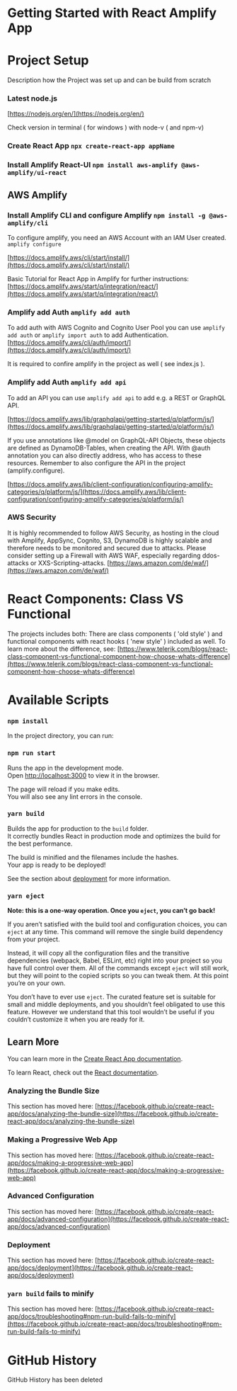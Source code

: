 # Getting Started with React Amplify App

# Project Setup
Description how the Project was set up and can be build from scratch

### Latest node.js
[https://nodejs.org/en/](https://nodejs.org/en/)

Check version in terminal ( for windows ) with node-v ( and npm-v)

### Create React App `npx create-react-app appName`

### Install Amplify React-UI `npm install aws-amplify @aws-amplify/ui-react`

## AWS Amplify

### Install Amplify CLI and configure Amplify `npm install -g @aws-amplify/cli`
To configure amplify, you need an AWS Account with an IAM User created.
`amplify configure`

[https://docs.amplify.aws/cli/start/install/](https://docs.amplify.aws/cli/start/install/)

Basic Tutorial for React App in Amplify for further instructions:
[https://docs.amplify.aws/start/q/integration/react/](https://docs.amplify.aws/start/q/integration/react/)

### Amplify add Auth `amplify add auth`
To add auth with AWS Cognito and Cognito User Pool you can use `amplify add auth` or `amplify import auth` to add Authentication.
[https://docs.amplify.aws/cli/auth/import/](https://docs.amplify.aws/cli/auth/import/)

It is required to confire amplify in the project as well ( see index.js ).

### Amplify add Auth `amplify add api`
To add an API you can use `amplify add api` to add e.g. a REST or GraphQL API.

[https://docs.amplify.aws/lib/graphqlapi/getting-started/q/platform/js/](https://docs.amplify.aws/lib/graphqlapi/getting-started/q/platform/js/)

If you use annotations like @model on GraphQL-API Objects, these objects are defined as DynamoDB-Tables, when creating the API. With @auth annotation you can also directly address, who has access to these resources. Remember to also configure the API in the project (amplify.configure).

[https://docs.amplify.aws/lib/client-configuration/configuring-amplify-categories/q/platform/js/](https://docs.amplify.aws/lib/client-configuration/configuring-amplify-categories/q/platform/js/)

### AWS Security

It is highly recommended to follow AWS Security, as hosting in the cloud with Amplify, AppSync, Cognito, S3, DynamoDB is highly scalable and therefore needs to be monitored and secured due to attacks. Please consider setting up a Firewall with AWS WAF, especially regarding ddos-attacks or XXS-Scripting-attacks.
[https://aws.amazon.com/de/waf/](https://aws.amazon.com/de/waf/)

# React Components: Class VS Functional

The projects includes both: There are class components ( 'old style' ) and functional components with react hooks ( 'new style' ) included as well.
To learn more about the difference, see:
[https://www.telerik.com/blogs/react-class-component-vs-functional-component-how-choose-whats-difference](https://www.telerik.com/blogs/react-class-component-vs-functional-component-how-choose-whats-difference)

# Available Scripts

### `npm install`

In the project directory, you can run:

### `npm run start`

Runs the app in the development mode.\
Open [http://localhost:3000](http://localhost:3000) to view it in the browser.

The page will reload if you make edits.\
You will also see any lint errors in the console.

### `yarn build`

Builds the app for production to the `build` folder.\
It correctly bundles React in production mode and optimizes the build for the best performance.

The build is minified and the filenames include the hashes.\
Your app is ready to be deployed!

See the section about [deployment](https://facebook.github.io/create-react-app/docs/deployment) for more information.

### `yarn eject`

**Note: this is a one-way operation. Once you `eject`, you can’t go back!**

If you aren’t satisfied with the build tool and configuration choices, you can `eject` at any time. This command will remove the single build dependency from your project.

Instead, it will copy all the configuration files and the transitive dependencies (webpack, Babel, ESLint, etc) right into your project so you have full control over them. All of the commands except `eject` will still work, but they will point to the copied scripts so you can tweak them. At this point you’re on your own.

You don’t have to ever use `eject`. The curated feature set is suitable for small and middle deployments, and you shouldn’t feel obligated to use this feature. However we understand that this tool wouldn’t be useful if you couldn’t customize it when you are ready for it.

## Learn More

You can learn more in the [Create React App documentation](https://facebook.github.io/create-react-app/docs/getting-started).

To learn React, check out the [React documentation](https://reactjs.org/).

### Analyzing the Bundle Size

This section has moved here: [https://facebook.github.io/create-react-app/docs/analyzing-the-bundle-size](https://facebook.github.io/create-react-app/docs/analyzing-the-bundle-size)

### Making a Progressive Web App

This section has moved here: [https://facebook.github.io/create-react-app/docs/making-a-progressive-web-app](https://facebook.github.io/create-react-app/docs/making-a-progressive-web-app)

### Advanced Configuration

This section has moved here: [https://facebook.github.io/create-react-app/docs/advanced-configuration](https://facebook.github.io/create-react-app/docs/advanced-configuration)

### Deployment

This section has moved here: [https://facebook.github.io/create-react-app/docs/deployment](https://facebook.github.io/create-react-app/docs/deployment)

### `yarn build` fails to minify

This section has moved here: [https://facebook.github.io/create-react-app/docs/troubleshooting#npm-run-build-fails-to-minify](https://facebook.github.io/create-react-app/docs/troubleshooting#npm-run-build-fails-to-minify)

# GitHub History
GitHub History has been deleted
